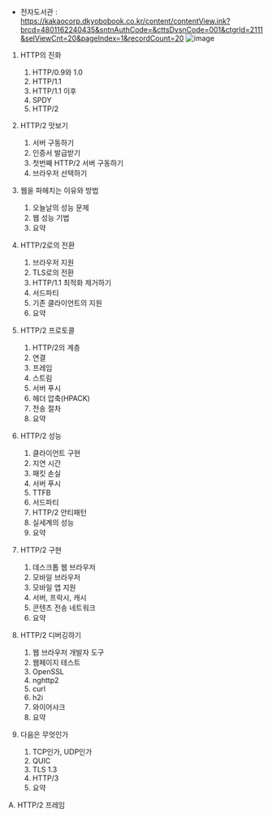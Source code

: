 - 전자도서관 : https://kakaocorp.dkyobobook.co.kr/content/contentView.ink?brcd=4801162240435&sntnAuthCode=&cttsDvsnCode=001&ctgrId=2111&selViewCnt=20&pageIndex=1&recordCount=20
![image](https://github.com/BosukNam/study/assets/22950687/66b0146f-2fc6-45d6-b85e-bb78227dd162)


1. HTTP의 진화
    1. HTTP/0.9와 1.0
    2. HTTP/1.1
    3. HTTP/1.1 이후
    4. SPDY
    5. HTTP/2

2. HTTP/2 맛보기
    1. 서버 구동하기
    2. 인증서 발급받기
    3. 첫번째 HTTP/2 서버 구동하기
    4. 브라우저 선택하기

3. 웹을 파헤치는 이유와 방법
    1. 오늘날의 성능 문제
    2. 웹 성능 기법
    3. 요약

4. HTTP/2로의 전환
    1. 브라우저 지원
    2. TLS로의 전환
    3. HTTP/1.1 최적화 제거하기
    4. 서드파티
    5. 기존 클라이언트의 지원
    6. 요약

5. HTTP/2 프로토콜
    1. HTTP/2의 계층
    2. 연결
    3. 프레임
    4. 스트림
    5. 서버 푸시
    6. 헤더 압축(HPACK)
    7. 전송 절차
    8. 요약

6. HTTP/2 성능
    1. 클라이언트 구현
    2. 지연 시간
    3. 패킷 손실
    4. 서버 푸시
    5. TTFB
    6. 서드파티
    7. HTTP/2 안티패턴
    8. 실세계의 성능
    9. 요약

7. HTTP/2 구현
    1. 데스크톱 웹 브라우저
    2. 모바일 브라우저
    3. 모바일 앱 지원
    4. 서버, 프락시, 캐시
    5. 콘텐츠 전송 네트워크
    6. 요약

8. HTTP/2 디버깅하기
    1. 웹 브라우저 개발자 도구
    2. 웹페이지 테스트
    3. OpenSSL
    4. nghttp2
    5. curl
    6. h2i
    7. 와이어샤크
    8. 요약

9. 다음은 무엇인가
    1. TCP인가, UDP인가
    2. QUIC
    3. TLS 1.3
    4. HTTP/3
    5. 요약

A. HTTP/2 프레임
